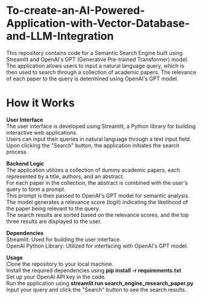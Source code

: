# To-create-an-AI-Powered-Application-with-Vector-Database-and-LLM-Integration  

This repository contains code for a Semantic Search Engine built using Streamlit and OpenAI's GPT (Generative Pre-trained Transformer) model. The application allows users to input a natural language query, which is then used to search through a collection of academic papers. The relevance of each paper to the query is determined using OpenAI's GPT model.  

# How it Works  
**User Interface**   
The user interface is developed using Streamlit, a Python library for building interactive web applications.  
Users can input their queries in natural language through a text input field.  
Upon clicking the "Search" button, the application initiates the search process.  

**Backend Logic**  
The application utilizes a collection of dummy academic papers, each represented by a title, authors, and an abstract.  
For each paper in the collection, the abstract is combined with the user's query to form a prompt.  
This prompt is then passed to OpenAI's GPT model for semantic analysis.  
The model generates a relevance score (logit) indicating the likelihood of the paper being relevant to the query.  
The search results are sorted based on the relevance scores, and the top three results are displayed to the user.  

**Dependencies**  
Streamlit: Used for building the user interface.  
OpenAI Python Library: Utilized for interfacing with OpenAI's GPT model.  

**Usage**  
Clone the repository to your local machine.  
Install the required dependencies using **pip install -r requirements.txt**  
Set up your OpenAI API key in the code.  
Run the application using **streamlit run search_engine_research_paper.py**  
Input your query and click the "Search" button to see the search results.  
